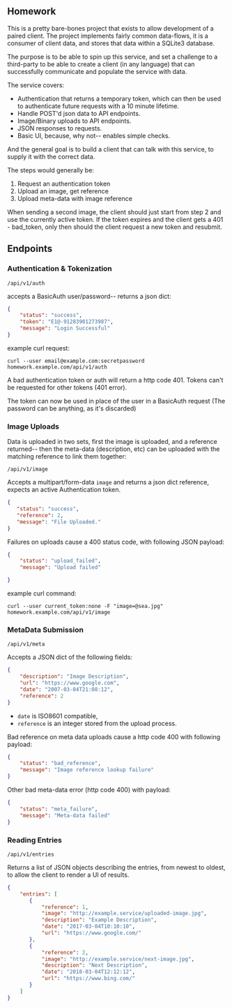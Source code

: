 ## Homework

This is a pretty bare-bones project that exists to allow development
of a paired client.  The project implements fairly common data-flows,
it is a consumer of client data, and stores that data within a 
SQLite3 database.

The purpose is to be able to spin up this service, and set a challenge
to a third-party to be able to create a client (in any language) 
that can successfully communicate and populate the service with data.

The service covers:

- Authentication that returns a temporary token, which can then be
  used to authenticate future requests with a 10 minute lifetime.
- Handle POST'd json data to API endpoints.
- Image/Binary uploads to API endpoints.
- JSON responses to requests.
- Basic UI, because, why not-- enables simple checks.

And the general goal is to build a client that can talk with this
service, to supply it with the correct data.

The steps would generally be:

1. Request an authentication token
2. Upload an image, get reference
3. Upload meta-data with image reference

When sending a second image, the client should just start from step 2
and use the currently active token. If the token expires and the client
gets a 401 - bad_token, only then should the client request a new 
token and resubmit.


## Endpoints

### Authentication &amp; Tokenization

```/api/v1/auth```

accepts a BasicAuth user/password-- returns a json dict:

```json
{
    "status": "success",
    "token": "E1@-91283901273987",
    "message": "Login Successful"
}
 ```
 
 example curl request:
 
    curl --user email@example.com:secretpassword homework.example.com/api/v1/auth
 
 
 A bad authentication token or auth will return a http code 401.
 Tokens can't be requested for other tokens (401 error).
 
 The token can now be used in place of the user in a BasicAuth request
 (The password can be anything, as it's discarded)

 ### Image Uploads

Data is uploaded in two sets, first the image is uploaded, 
and a reference returned-- then the meta-data (description,
etc) can be uploaded with the matching reference to link 
them together: 
 
 ```/api/v1/image```
 
 Accepts a multipart/form-data `image` and returns a json dict
 reference, expects an active Authentication token.
 
 ```json
{
    "status": "success",
    "reference": 2,
    "message": "File Uploaded."
}
```

Failures on uploads cause a 400 status code, with following JSON payload:

```json
{
    "status": "upload_failed",
    "message": "Upload failed"

}
```

example curl command:

    curl --user current_token:none -F "image=@sea.jpg" homework.example.com/api/v1/image

### MetaData Submission

```/api/v1/meta```

Accepts a JSON dict of the following fields:

```json
{
    "description": "Image Description",
    "url": "https://www.google.com",
    "date": "2007-03-04T21:08:12",
    "reference": 2
}
```

- `date` is ISO8601 compatible, 
- `reference` is an integer stored from the upload process.

Bad reference on meta data uploads cause a http code 400 with following payload:

```json
{
    "status": "bad_reference",
    "message": "Image reference lookup failure"
}
```

Other bad meta-data error (http code 400) with payload:
```json
{
    "status": "meta_failure",
    "message": "Meta-data failed"
}
```

### Reading Entries

```/api/v1/entries```

Returns a list of JSON objects describing the entries, from newest to oldest,
to allow the client to render a UI of results.

```json
{
    "entries": [
       {
           "reference": 1,
           "image": "http://example.service/uploaded-image.jpg",
           "description": "Example Description",
           "date": "2017-03-04T10:10:10",
           "url": "https://www.google.com/"
       },
       {
           "reference": 2,
           "image": "http://example.service/next-image.jpg",
           "description": "Next Description",
           "date": "2018-03-04T12:12:12",
           "url": "https://www.bing.com/"
       }
    ]
}

```